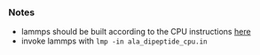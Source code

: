 ### Notes

- lammps should be built according to the CPU instructions [here](https://mace-docs.readthedocs.io/en/latest/guide/lammps.html#instructions-for-cpu)
- invoke lammps with `lmp -in ala_dipeptide_cpu.in`
